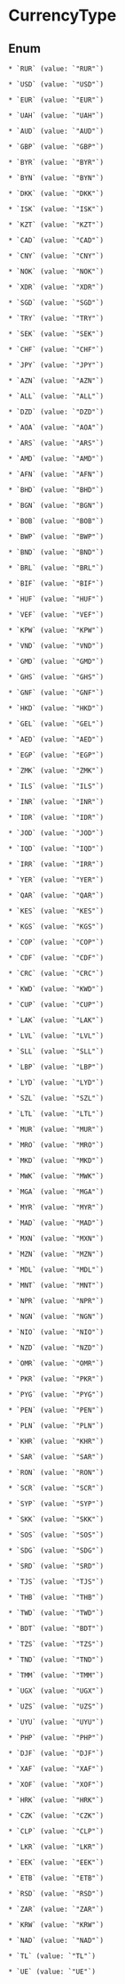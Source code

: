 
# CurrencyType

## Enum


    * `RUR` (value: `"RUR"`)

    * `USD` (value: `"USD"`)

    * `EUR` (value: `"EUR"`)

    * `UAH` (value: `"UAH"`)

    * `AUD` (value: `"AUD"`)

    * `GBP` (value: `"GBP"`)

    * `BYR` (value: `"BYR"`)

    * `BYN` (value: `"BYN"`)

    * `DKK` (value: `"DKK"`)

    * `ISK` (value: `"ISK"`)

    * `KZT` (value: `"KZT"`)

    * `CAD` (value: `"CAD"`)

    * `CNY` (value: `"CNY"`)

    * `NOK` (value: `"NOK"`)

    * `XDR` (value: `"XDR"`)

    * `SGD` (value: `"SGD"`)

    * `TRY` (value: `"TRY"`)

    * `SEK` (value: `"SEK"`)

    * `CHF` (value: `"CHF"`)

    * `JPY` (value: `"JPY"`)

    * `AZN` (value: `"AZN"`)

    * `ALL` (value: `"ALL"`)

    * `DZD` (value: `"DZD"`)

    * `AOA` (value: `"AOA"`)

    * `ARS` (value: `"ARS"`)

    * `AMD` (value: `"AMD"`)

    * `AFN` (value: `"AFN"`)

    * `BHD` (value: `"BHD"`)

    * `BGN` (value: `"BGN"`)

    * `BOB` (value: `"BOB"`)

    * `BWP` (value: `"BWP"`)

    * `BND` (value: `"BND"`)

    * `BRL` (value: `"BRL"`)

    * `BIF` (value: `"BIF"`)

    * `HUF` (value: `"HUF"`)

    * `VEF` (value: `"VEF"`)

    * `KPW` (value: `"KPW"`)

    * `VND` (value: `"VND"`)

    * `GMD` (value: `"GMD"`)

    * `GHS` (value: `"GHS"`)

    * `GNF` (value: `"GNF"`)

    * `HKD` (value: `"HKD"`)

    * `GEL` (value: `"GEL"`)

    * `AED` (value: `"AED"`)

    * `EGP` (value: `"EGP"`)

    * `ZMK` (value: `"ZMK"`)

    * `ILS` (value: `"ILS"`)

    * `INR` (value: `"INR"`)

    * `IDR` (value: `"IDR"`)

    * `JOD` (value: `"JOD"`)

    * `IQD` (value: `"IQD"`)

    * `IRR` (value: `"IRR"`)

    * `YER` (value: `"YER"`)

    * `QAR` (value: `"QAR"`)

    * `KES` (value: `"KES"`)

    * `KGS` (value: `"KGS"`)

    * `COP` (value: `"COP"`)

    * `CDF` (value: `"CDF"`)

    * `CRC` (value: `"CRC"`)

    * `KWD` (value: `"KWD"`)

    * `CUP` (value: `"CUP"`)

    * `LAK` (value: `"LAK"`)

    * `LVL` (value: `"LVL"`)

    * `SLL` (value: `"SLL"`)

    * `LBP` (value: `"LBP"`)

    * `LYD` (value: `"LYD"`)

    * `SZL` (value: `"SZL"`)

    * `LTL` (value: `"LTL"`)

    * `MUR` (value: `"MUR"`)

    * `MRO` (value: `"MRO"`)

    * `MKD` (value: `"MKD"`)

    * `MWK` (value: `"MWK"`)

    * `MGA` (value: `"MGA"`)

    * `MYR` (value: `"MYR"`)

    * `MAD` (value: `"MAD"`)

    * `MXN` (value: `"MXN"`)

    * `MZN` (value: `"MZN"`)

    * `MDL` (value: `"MDL"`)

    * `MNT` (value: `"MNT"`)

    * `NPR` (value: `"NPR"`)

    * `NGN` (value: `"NGN"`)

    * `NIO` (value: `"NIO"`)

    * `NZD` (value: `"NZD"`)

    * `OMR` (value: `"OMR"`)

    * `PKR` (value: `"PKR"`)

    * `PYG` (value: `"PYG"`)

    * `PEN` (value: `"PEN"`)

    * `PLN` (value: `"PLN"`)

    * `KHR` (value: `"KHR"`)

    * `SAR` (value: `"SAR"`)

    * `RON` (value: `"RON"`)

    * `SCR` (value: `"SCR"`)

    * `SYP` (value: `"SYP"`)

    * `SKK` (value: `"SKK"`)

    * `SOS` (value: `"SOS"`)

    * `SDG` (value: `"SDG"`)

    * `SRD` (value: `"SRD"`)

    * `TJS` (value: `"TJS"`)

    * `THB` (value: `"THB"`)

    * `TWD` (value: `"TWD"`)

    * `BDT` (value: `"BDT"`)

    * `TZS` (value: `"TZS"`)

    * `TND` (value: `"TND"`)

    * `TMM` (value: `"TMM"`)

    * `UGX` (value: `"UGX"`)

    * `UZS` (value: `"UZS"`)

    * `UYU` (value: `"UYU"`)

    * `PHP` (value: `"PHP"`)

    * `DJF` (value: `"DJF"`)

    * `XAF` (value: `"XAF"`)

    * `XOF` (value: `"XOF"`)

    * `HRK` (value: `"HRK"`)

    * `CZK` (value: `"CZK"`)

    * `CLP` (value: `"CLP"`)

    * `LKR` (value: `"LKR"`)

    * `EEK` (value: `"EEK"`)

    * `ETB` (value: `"ETB"`)

    * `RSD` (value: `"RSD"`)

    * `ZAR` (value: `"ZAR"`)

    * `KRW` (value: `"KRW"`)

    * `NAD` (value: `"NAD"`)

    * `TL` (value: `"TL"`)

    * `UE` (value: `"UE"`)



